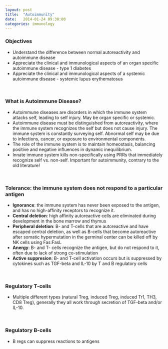 ```yaml
---
layout: post
title:  "Autoimmunity"
date:   2014-01-24 09:30:00
categories: immunology
---
```


### Objectives
- Understand the difference between normal autoreactivity and autoimmune disease
- Appreciate the clinical and immunological aspects of an organ specific autoimmune disease - type 1 diabetes
- Appreciate the clinical and immunological aspects of a systemic autoimmune disease - systemic lupus erythematosus

<span><br></span>

### What is Autoimmune Disease?
- Autoimmune diseases are disorders in which the immune system attacks self, leading to self injury. May be organ specific or systemic.
- Autoimmune disease must be distinguished from autoreactivity, where the immune system recognizes the self but does not cause injury. The immune system is constantly surveying self. Abnormal self may be due to infections, cancer, or exposure to environmental components.
- The role of the immune system is to maintain homeostasis, balancing positive and negative influences in dynamic inequilibrium. 
- Innate immune system kills non-specifically using PRRs that immediately recognize self vs. non-self. Important for autoimmunity, contrary to the old literature!

<span><br></span>

### Tolerance: the immune system does not respond to a particular antigen
- **Ignorance**: the immune system has never been exposed to the antigen, and has no high-affinity receptors to recognize it.
- **Central deletion**: high affinity autoreactive cells are eliminated during development in the bone marrow and thymus
- **Peripheral deletion**: B- and T-cells that are autoreactive and have escaped central deletion, as well as B-cells that become autoreactive after somatic hypermutation in the germinal center can be killed off by NK cells using Fas:FasL
- **Anergy**: B- and T- cells recognize the antigen, but do not respond to it, often due to lack of strong co-stimulation
- **Active suppresion**: B- and T-cell activation occurs but is suppressed by cytokines such as TGF-beta and IL-10 by T and B regulatory cells

<span><br></span>

### Regulatory T-cells
- Multiple different types (natural Treg, induced Treg, induced Tr1, TH3, CD8 Treg), generally they all work through secretion of TGF-beta and/or IL-10.

<span><br></span>

### Regulatory B-cells
- B regs can suppress reactions to antigens 